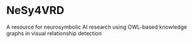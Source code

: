 # NeSy4VRD
A resource for neurosymbolic AI research using OWL-based knowledge graphs in visual relationship detection
